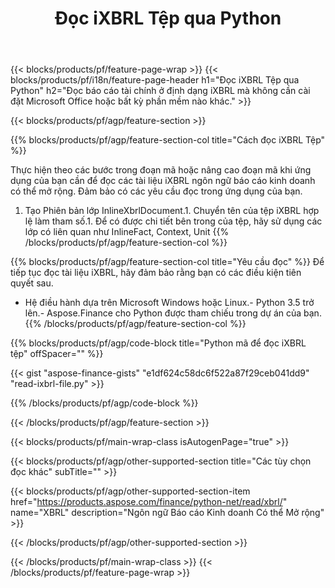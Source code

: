﻿---
title: Đọc iXBRL Tệp qua Python
description: Mã mẫu để đọc tệp iXBRL. Sử dụng mã mẫu API để đọc hàng loạt iXBRL tệp trong các ứng dụng dựa trên Python. 
url: /vi/python-net/read/ixbrl/
family: finance
platformtag: python
feature: read
informat: iXBRL
outformat: 
otherformats: 
---
{{< blocks/products/pf/feature-page-wrap >}}
{{< blocks/products/pf/i18n/feature-page-header h1="Đọc iXBRL Tệp qua Python" h2="Đọc báo cáo tài chính ở định dạng iXBRL mà không cần cài đặt Microsoft Office hoặc bất kỳ phần mềm nào khác." >}}

{{< blocks/products/pf/agp/feature-section >}}

{{% blocks/products/pf/agp/feature-section-col title="Cách đọc iXBRL Tệp" %}}

Thực hiện theo các bước trong đoạn mã hoặc nâng cao đoạn mã khi ứng dụng của bạn cần để đọc các tài liệu iXBRL ngôn ngữ báo cáo kinh doanh có thể mở rộng. Đảm bảo có các yêu cầu đọc trong ứng dụng của bạn.

1. Tạo Phiên bản lớp InlineXbrlDocument.1. Chuyển tên của tệp iXBRL hợp lệ làm tham số.1. Để có được chi tiết bên trong của tệp, hãy sử dụng các lớp có liên quan như InlineFact, Context, Unit
{{% /blocks/products/pf/agp/feature-section-col %}}

{{% blocks/products/pf/agp/feature-section-col title="Yêu cầu đọc" %}}
Để tiếp tục đọc tài liệu iXBRL, hãy đảm bảo rằng bạn có các điều kiện tiên quyết sau. 
- Hệ điều hành dựa trên Microsoft Windows hoặc Linux.- Python 3.5 trở lên.- Aspose.Finance cho Python được tham chiếu trong dự án của bạn.{{% /blocks/products/pf/agp/feature-section-col %}}

{{% blocks/products/pf/agp/code-block title="Python mã để đọc iXBRL tệp" offSpacer="" %}}

{{< gist "aspose-finance-gists" "e1df624c58dc6f522a87f29ceb041dd9" "read-ixbrl-file.py" >}}

{{% /blocks/products/pf/agp/code-block %}}

{{< /blocks/products/pf/agp/feature-section >}}

{{< blocks/products/pf/main-wrap-class isAutogenPage="true" >}}

{{< blocks/products/pf/agp/other-supported-section title="Các tùy chọn đọc khác" subTitle="" >}}

{{< blocks/products/pf/agp/other-supported-section-item href="https://products.aspose.com/finance/python-net/read/xbrl/" name="XBRL" description="Ngôn ngữ Báo cáo Kinh doanh Có thể Mở rộng" >}}

{{< /blocks/products/pf/agp/other-supported-section >}}

{{< /blocks/products/pf/main-wrap-class >}}
{{< /blocks/products/pf/feature-page-wrap >}}